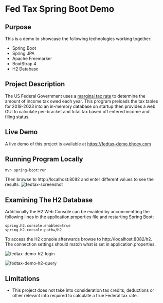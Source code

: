 # Fed Tax Spring Boot Demo

## Purpose
This is a demo to showcase the following technologies working together: 

* Spring Boot
* Spring JPA
* Apache Freemarker
* BootStrap 4
* H2 Database

## Project Description
The US Federal Government uses a [marginal tax rate](https://en.wikipedia.org/wiki/Tax_rate#Marginal) to determine the
amount of income tax owed each year. This program preloads the tax tables for 2019-2023 into an in-memory database
on startup then provides a web GUI to calculate per-bracket and total tax based off entered
income and filing status.

## Live Demo
A live demo of this project is available at https://fedtax-demo.bhoey.com

## Running Program Locally
```
mvn spring-boot:run
```

Then browse to http://localhost:8082 and enter different values to see the results.
![fedtax-screenshot](https://user-images.githubusercontent.com/10429019/90343004-c3427b00-dfda-11ea-9ab8-a9c490023af5.png)

## Examining The H2 Database
Additionally the H2 Web Console can be enabled by uncommentting the following lines in the application.properties file
and restarting Spring Boot: 

```
spring.h2.console.enabled=true
spring.h2.console.path=/h2
```
To access the H2 console afterwards browse to http://localhost:8082/h2. The connection settings should match 
what is set in application.properties.

![fedtax-demo-h2-login](https://user-images.githubusercontent.com/10429019/90343014-d3f2f100-dfda-11ea-965a-70c314cb70f9.png)

![fedtax-demo-h2-query](https://user-images.githubusercontent.com/10429019/90343022-e3723a00-dfda-11ea-8267-b23a1ba4d3eb.png)


## Limitations
* This project does not take into consideration tax credits, deductions or other relevant info required
 to calculate a true Federal tax rate.
